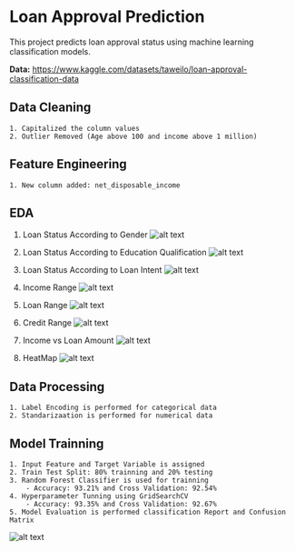 
# Loan Approval Prediction
This project predicts loan approval status using machine learning classification models. 


**Data:** https://www.kaggle.com/datasets/taweilo/loan-approval-classification-data 

## Data Cleaning
    1. Capitalized the column values
    2. Outlier Removed (Age above 100 and income above 1 million)

## Feature Engineering
    1. New column added: net_disposable_income

## EDA

1. Loan Status According to Gender
![alt text](charts/loan_status_gender.png)


2. Loan Status According to Education Qualification
![alt text](charts/loan_status_education.png)


3. Loan Status According to Loan Intent
![alt text](charts/loan_status_intent.png)


4. Income Range
![alt text](charts/income_range.png)


5. Loan Range
![alt text](charts/loan_range.png)


6. Credit Range
![alt text](charts/credit_range.png)


7. Income vs Loan Amount
![alt text](charts/income_vs_loan.png)


8. HeatMap
![alt text](charts/heatmap.png)


## Data Processing
    1. Label Encoding is performed for categorical data
    2. Standarizaation is performed for numerical data

## Model Trainning
    1. Input Feature and Target Variable is assigned
    2. Train Test Split: 80% trainning and 20% testing
    3. Random Forest Classifier is used for trainning
        - Accuracy: 93.21% and Cross Validation: 92.54%
    4. Hyperparameter Tunning using GridSearchCV
        - Accuracy: 93.35% and Cross Validation: 92.67%
    5. Model Evaluation is performed classification Report and Confusion Matrix
    
![alt text](charts/confusion_matrix.png)
